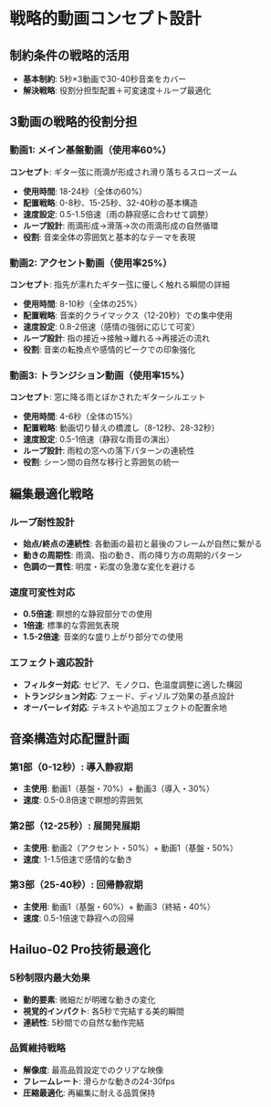 # 戦略的動画コンセプト設計

## 制約条件の戦略的活用
- **基本制約**: 5秒×3動画で30-40秒音楽をカバー
- **解決戦略**: 役割分担型配置＋可変速度＋ループ最適化

## 3動画の戦略的役割分担

### 動画1: メイン基盤動画（使用率60%）
**コンセプト**: ギター弦に雨滴が形成され滑り落ちるスローズーム
- **使用時間**: 18-24秒（全体の60%）
- **配置戦略**: 0-8秒、15-25秒、32-40秒の基本構造
- **速度設定**: 0.5-1.5倍速（雨の静寂感に合わせて調整）
- **ループ設計**: 雨滴形成→滑落→次の雨滴形成の自然循環
- **役割**: 音楽全体の雰囲気と基本的なテーマを表現

### 動画2: アクセント動画（使用率25%）
**コンセプト**: 指先が濡れたギター弦に優しく触れる瞬間の詳細
- **使用時間**: 8-10秒（全体の25%）
- **配置戦略**: 音楽的クライマックス（12-20秒）での集中使用
- **速度設定**: 0.8-2倍速（感情の強弱に応じて可変）
- **ループ設計**: 指の接近→接触→離れる→再接近の流れ
- **役割**: 音楽の転換点や感情的ピークでの印象強化

### 動画3: トランジション動画（使用率15%）
**コンセプト**: 窓に降る雨とぼかされたギターシルエット
- **使用時間**: 4-6秒（全体の15%）
- **配置戦略**: 動画切り替えの橋渡し（8-12秒、28-32秒）
- **速度設定**: 0.5-1倍速（静寂な雨音の演出）
- **ループ設計**: 雨粒の窓への落下パターンの連続性
- **役割**: シーン間の自然な移行と雰囲気の統一

## 編集最適化戦略

### ループ耐性設計
- **始点/終点の連続性**: 各動画の最初と最後のフレームが自然に繋がる
- **動きの周期性**: 雨滴、指の動き、雨の降り方の周期的パターン
- **色調の一貫性**: 明度・彩度の急激な変化を避ける

### 速度可変性対応
- **0.5倍速**: 瞑想的な静寂部分での使用
- **1倍速**: 標準的な雰囲気表現
- **1.5-2倍速**: 音楽的な盛り上がり部分での使用

### エフェクト適応設計
- **フィルター対応**: セピア、モノクロ、色温度調整に適した構図
- **トランジション対応**: フェード、ディゾルブ効果の基点設計
- **オーバーレイ対応**: テキストや追加エフェクトの配置余地

## 音楽構造対応配置計画

### 第1部（0-12秒）: 導入静寂期
- **主使用**: 動画1（基盤・70%）+ 動画3（導入・30%）
- **速度**: 0.5-0.8倍速で瞑想的雰囲気

### 第2部（12-25秒）: 展開発展期
- **主使用**: 動画2（アクセント・50%）+ 動画1（基盤・50%）
- **速度**: 1-1.5倍速で感情的な動き

### 第3部（25-40秒）: 回帰静寂期
- **主使用**: 動画1（基盤・60%）+ 動画3（終結・40%）
- **速度**: 0.5-1倍速で静寂への回帰

## Hailuo-02 Pro技術最適化

### 5秒制限内最大効果
- **動的要素**: 微細だが明確な動きの変化
- **視覚的インパクト**: 各5秒で完結する美的瞬間
- **連続性**: 5秒間での自然な動作完結

### 品質維持戦略
- **解像度**: 最高品質設定でのクリアな映像
- **フレームレート**: 滑らかな動きの24-30fps
- **圧縮最適化**: 再編集に耐える品質保持